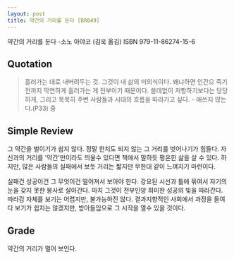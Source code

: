 ```yaml
---
layout: post
title: 약간의 거리를 둔다 [BR049]
---
```


약간의 거리를 둔다
-소노 아야코 (김욱 옮김)
ISBN 979-11-86274-15-6

## Quotation <i class="fa fa-quote-left" aria-hidden="true"></i>

>흘러가는 대로 내버려두는 것. 그것이 내 삶의 미의식이다. 왜냐하면 인간으 죽기 전까지 막연하게 흘러가는 게 전부이기 때문이다. 쓸데없이 저항하기보다는 당당하게, 그리고 묵묵히 주변 사람들과 시대의 흐름을 따라가고 싶다. - 애쓰지 않는다.(P33) 중

## Simple Review <i class="fa fa-comment" aria-hidden="true"></i>

<span class="drop">그</span> 약간을 벌이기가 쉽지 않다. 정말 한치도 되지 않는 그 거리를 벗어나기가 힘들다. 자신과의 거리를 '약간'만이라도 띄울수 있다면 책에서 말하듯 평온한 삶을 살 수 있다. 하지만, 많은 사람들의 실패에서 보듯 거리는 짧지만 무한대 같이 느껴지기 마련이다.

실패건 성공이건 그 무엇이건 떨어져서 보아야 한다. 강요된 시선과 틀에 묶여서 자기의 눈을 갖지 못한 봉사로 살아간다. 마치 그것이 전부인양 희미한 성공의 빛을 따라간다. 따라감 자체를 보기는 어렵지만, 불가능하진 않다. <span class="em">결과지향적인 사회에서 과정을 들여다 보기가 쉽지는 않겠지만, 받아들임으로 그 시작을 열수 있을 것이다.</span>

## Grade <i class="fa fa-paragraph" aria-hidden="true"></i>

<i class="fa fa-star" aria-hidden="true"></i>
<i class="fa fa-star" aria-hidden="true"></i>
<i class="fa fa-star" aria-hidden="true"></i>
<i class="fa fa-star-o" aria-hidden="true"></i>
<!-- <i class="fa fa-star-half-o" aria-hidden="true"></i> -->
<!-- <i class="fa fa-star-o" aria-hidden="true"></i> -->
<!--<i class="fa fa-star-o" aria-hidden="true"></i> -->
<i class="fa fa-star-o" aria-hidden="true"></i>

약간의 거리가 멀어 보인다.